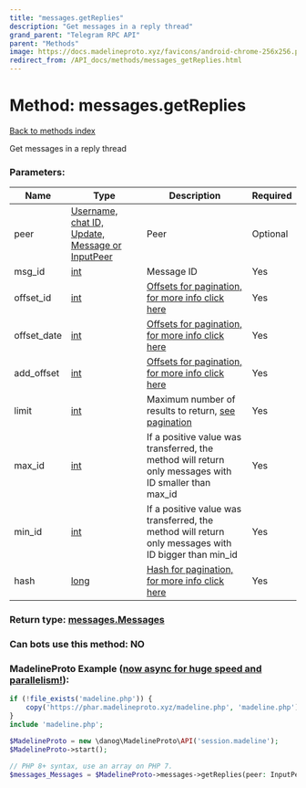 ```yaml
---
title: "messages.getReplies"
description: "Get messages in a reply thread"
grand_parent: "Telegram RPC API"
parent: "Methods"
image: https://docs.madelineproto.xyz/favicons/android-chrome-256x256.png
redirect_from: /API_docs/methods/messages_getReplies.html
---
```

# Method: messages.getReplies
[Back to methods index](index.html)



Get messages in a reply thread

### Parameters:

| Name     |    Type       | Description | Required |
|----------|---------------|-------------|----------|
|peer|[Username, chat ID, Update, Message or InputPeer](/API_docs/types/InputPeer.html) | Peer | Optional|
|msg\_id|[int](/API_docs/types/int.html) | Message ID | Yes|
|offset\_id|[int](/API_docs/types/int.html) | [Offsets for pagination, for more info click here](https://core.telegram.org/api/offsets) | Yes|
|offset\_date|[int](/API_docs/types/int.html) | [Offsets for pagination, for more info click here](https://core.telegram.org/api/offsets) | Yes|
|add\_offset|[int](/API_docs/types/int.html) | [Offsets for pagination, for more info click here](https://core.telegram.org/api/offsets) | Yes|
|limit|[int](/API_docs/types/int.html) | Maximum number of results to return, [see pagination](https://core.telegram.org/api/offsets) | Yes|
|max\_id|[int](/API_docs/types/int.html) | If a positive value was transferred, the method will return only messages with ID smaller than max\_id | Yes|
|min\_id|[int](/API_docs/types/int.html) | If a positive value was transferred, the method will return only messages with ID bigger than min\_id | Yes|
|hash|[long](/API_docs/types/long.html) | [Hash for pagination, for more info click here](https://core.telegram.org/api/offsets#hash-generation) | Yes|


### Return type: [messages.Messages](/API_docs/types/messages.Messages.html)

### Can bots use this method: **NO**


### MadelineProto Example ([now async for huge speed and parallelism!](https://docs.madelineproto.xyz/docs/ASYNC.html)):


```php
if (!file_exists('madeline.php')) {
    copy('https://phar.madelineproto.xyz/madeline.php', 'madeline.php');
}
include 'madeline.php';

$MadelineProto = new \danog\MadelineProto\API('session.madeline');
$MadelineProto->start();

// PHP 8+ syntax, use an array on PHP 7.
$messages_Messages = $MadelineProto->messages->getReplies(peer: InputPeer, msg_id: int, offset_id: int, offset_date: int, add_offset: int, limit: int, max_id: int, min_id: int, hash: long, );
```

